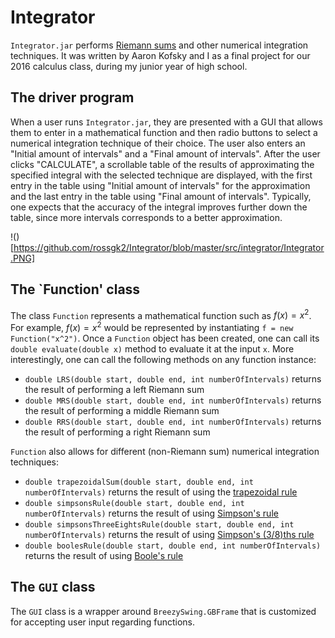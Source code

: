 # Integrator

`Integrator.jar` performs [Riemann sums](https://en.wikipedia.org/wiki/Riemann_sum) and other numerical integration techniques. It was written by Aaron Kofsky and I as a final project for our 2016 calculus class, during my junior year of high school.

## The driver program

When a user runs `Integrator.jar`, they are presented with a GUI that allows them to enter in a mathematical function and then radio buttons to select a numerical integration technique of their choice. The user also enters an "Initial amount of intervals" and a "Final amount of intervals". After the user clicks "CALCULATE", a scrollable table of the results of approximating the specified integral with the selected technique are displayed, with the first entry in the table using "Initial amount of intervals" for the approximation and the last entry in the table using "Final amount of intervals". Typically, one expects that the accuracy of the integral improves further down the table, since more intervals corresponds to a better approximation.

!()[https://github.com/rossgk2/Integrator/blob/master/src/integrator/Integrator.PNG]

## The `Function' class

The class `Function` represents a mathematical function such as $f(x) = x^2$. For example, $f(x) = x^2$ would be represented by instantiating `f = new Function("x^2")`. Once a `Function` object has been created, one can call its `double evaluate(double x)` method to evaluate it at the input `x`. More interestingly, one can call the following methods on any function instance:

- `double LRS(double start, double end, int numberOfIntervals)` returns the result of performing a left Riemann sum
- `double MRS(double start, double end, int numberOfIntervals)` returns the result of performing a middle Riemann sum
- `double RRS(double start, double end, int numberOfIntervals)` returns the result of performing a right Riemann sum

`Function` also allows for different (non-Riemann sum) numerical integration techniques:

- `double trapezoidalSum(double start, double end, int numberOfIntervals)` returns the result of using the [trapezoidal rule](https://en.wikipedia.org/wiki/Trapezoidal_rule)
- `double simpsonsRule(double start, double end, int numberOfIntervals)` returns the result of using [Simpson's rule](https://en.wikipedia.org/wiki/Simpson%27s_rule)
- `double simpsonsThreeEightsRule(double start, double end, int numberOfIntervals)` returns the result of using [Simpson's (3/8)ths rule](https://en.wikipedia.org/wiki/Simpson%27s_rule)
- `double boolesRule(double start, double end, int numberOfIntervals)` returns the result of using [Boole's rule](https://en.wikipedia.org/wiki/Boole%27s_rule)


## The `GUI` class

The `GUI` class is a wrapper around `BreezySwing.GBFrame` that is customized for accepting user input regarding functions.
